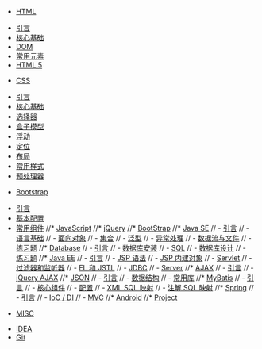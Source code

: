 * [HTML](html/README.md)
 - [引言](html/intro.md)
 - [核心基础](html/basic.md)
 - [DOM](html/dom.md)
 - [常用元素](html/element.md)
 - [HTML 5](html/html5.md)
* [CSS](css/README.md)
 - [引言](css/intro.md)
 - [核心基础](css/basic.md)
 - [选择器](css/selector.md)
 - [盒子模型](css/box_model.md)
 - [浮动](css/float.md)
 - [定位](css/position.md)
 - [布局](css/layout.md)
 - [常用样式](css/style.md)
 - [预处理器](css/preprocessor.md)
* [Bootstrap](bootstrap/README.md)
 - [引言](bootstrap/intro.md)
 - [基本配置](bootstrap/configuration.md)
 - [常用组件](bootstrap/components.md)
//* [JavaScript](javascript/README.md)
//* [jQuery](jquery/README.md)
//* [BootStrap](bootstrap/README.md)
//* [Java SE](javase/README.md)
// - [引言](javase/intro.md)
// - [语言基础](javase/basic.md)
// - [面向对象](javase/oop.md)
// - [集合](javase/collection.md)
// - [泛型](javase/generics.md)
// - [异常处理](javase/exception.md)
// - [数据流与文件](javase/io.md)
// - [练习题](javase/exercise.md)
//* [Database](database/README.md)
// - [引言](database/intro.md)
// - [数据库安装](database/install.md)
// - [SQL](database/sql.md)
// - [数据库设计](database/design.md)
// - [练习题](database/exercise.md)
//* [Java EE](javaee/README.md)
// - [引言](javaee/intro.md)
// - [JSP 语法](javaee/jsp.md)
// - [JSP 内建对象](javaee/implicit_object.md)
// - [Servlet](javaee/servlet.md)
// - [过滤器和监听器](javaee/filter_listener.md)
// - [EL 和 JSTL](javaee/el_jstl.md)
// - [JDBC](javaee/jdbc.md)
// - [Server](javaee/server.md)
//* [AJAX](ajax/README.md)
// - [引言](ajax/intro.md)
// - [jQuery AJAX](ajax/jquery_ajax.md)
//* [JSON](json/README.md)
// - [引言](json/intro.md)
// - [数据结构](json/data_format.md)
// - [常用库](json/lib.md)
//* [MyBatis](mybatis/README.md)
// - [引言](mybatis/intro.md)
// - [核心组件](mybatis/component.md)
// - [配置](mybatis/configuration.md)
// - [XML SQL 映射](mybatis/xml_sql_mapping.md)
// - [注解 SQL 映射](mybatis/annotation_sql_mapping.md)
//* [Spring](spring/README.md)
// - [引言](spring/intro.md)
// - [IoC / DI](spring/ioc_di.md)
// - [MVC](spring/mvc.md)
//* [Android](android/README.md)
//* [Project](project/README.md)
* [MISC](misc/README.md)
 - [IDEA](misc/idea.md)
 - [Git](misc/git.md) 